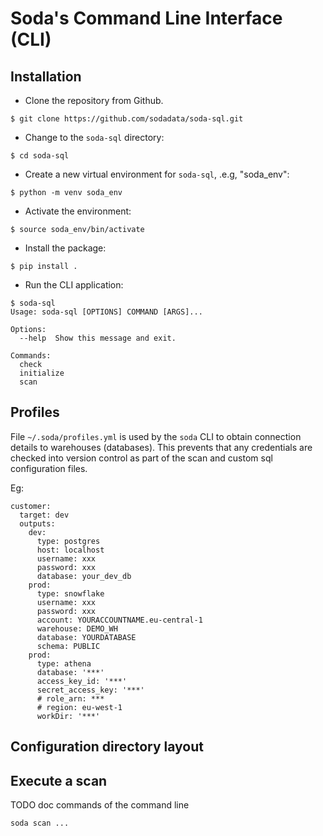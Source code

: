 # Soda's Command Line Interface (CLI)

## Installation

- Clone the repository from Github.

```
$ git clone https://github.com/sodadata/soda-sql.git
```

- Change to the `soda-sql` directory:

```
$ cd soda-sql
```

- Create a new virtual environment for `soda-sql`, .e.g, "soda_env":

```
$ python -m venv soda_env
```

- Activate the environment:
```
$ source soda_env/bin/activate
```

- Install the package:
```
$ pip install .
```

- Run the CLI application:

```
$ soda-sql
Usage: soda-sql [OPTIONS] COMMAND [ARGS]...

Options:
  --help  Show this message and exit.

Commands:
  check
  initialize
  scan
```

## Profiles

File `~/.soda/profiles.yml` is used by the `soda` CLI to obtain connection details to 
warehouses (databases).  This prevents that any credentials are checked into version control 
as part of the scan and custom sql configuration files.

Eg:

```
customer:
  target: dev
  outputs:
    dev:
      type: postgres
      host: localhost
      username: xxx
      password: xxx
      database: your_dev_db
    prod:
      type: snowflake
      username: xxx
      password: xxx
      account: YOURACCOUNTNAME.eu-central-1
      warehouse: DEMO_WH
      database: YOURDATABASE
      schema: PUBLIC
    prod:
      type: athena
      database: '***'
      access_key_id: '***'
      secret_access_key: '***'
      # role_arn: ***
      # region: eu-west-1
      workDir: '***'
```

## Configuration directory layout



## Execute a scan 

TODO doc commands of the command line

`soda scan ...`
